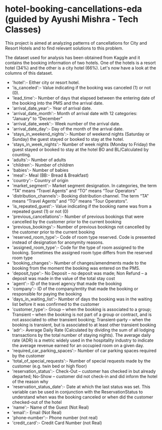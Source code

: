 # hotel-booking-cancellations-eda (guided by Ayushi Mishra - Tech Classes)
This project is aimed at analyzing patterns of cancellations for City and Resort Hotels and to find relevant solutions to this problem. 

The dataset used for analysis has been obtained from Kaggle and it contains the booking information of two hotels. One of the hotels is a resort hotel (34%) and the other is a city hotel (66%). Let's now have a look at the columns of this dataset.
- 'hotel':- Either city or resort hotel.
- 'is_canceled':- Value indicating if the booking was canceled (1) or not (0).
- 'lead_time':- Number of days that elapsed between the entering date of the booking into the PMS and the arrival date.
- 'arrival_date_year':- Year of arrival date.
- 'arrival_date_month':- Month of arrival date with 12 categories: “January” to “December”
- 'arrival_date_week':- Week number of the arrival date.
- 'arrival_date_day':- Day of the month of the arrival date.
- 'stays_in_weekend_nights':- Number of weekend nights (Saturday or Sunday) the guest stayed or booked to stay at the hotel.
- 'stays_in_week_nights':- Number of week nights (Monday to Friday) the guest stayed or booked to stay at the hotel BO and BL/Calculated by counting.
- 'adults':- Number of adults
- 'children':- Number of children
- 'babies':- Number of babies
- 'meal':- Meal (BB:- Bread & Breakfast)
- 'country':- Country of origin
- 'market_segment':- Market segment designation. In categories, the term “TA” means “Travel Agents” and “TO” means “Tour Operators”
- 'distribution_channels':- Booking distribution channel. The term “TA” means “Travel Agents” and “TO” means “Tour Operators”.
- 'is_repeated_guest':- Value indicating if the booking name was from a repeated guest (1) or not (0)
- 'previous_cancellations':- Number of previous bookings that were cancelled by the customer prior to the current booking
- 'previous_bookings':- Number of previous bookings not cancelled by the customer prior to the current booking
- 'reserved_room_type':- Code of room type reserved. Code is presented instead of designation for anonymity reasons.
- 'assigned_room_type':- Code for the type of room assigned to the booking. Sometimes the assigned room type differs from the reserved room type
- 'booking_changes':- Number of changes/amendments made to the booking from the moment the booking was entered on the PMS.
- 'deposit_type':- No Deposit – no deposit was made; Non Refund – a deposit was made in the value of the total stay cost
- 'agent':- ID of the travel agency that made the booking
- 'company':- ID of the company/entity that made the booking or responsible for paying the booking
- 'days_in_waiting_list':- Number of days the booking was in the waiting list before it was confirmed to the customer
- 'customer_type':- Group – when the booking is associated to a group; Transient – when the booking is not part of a group or contract, and is not associated to other transient booking; Transient-party – when the booking is transient, but is associated to at least other transient booking
- 'adr':- Average Daily Rate (Calculated by dividing the sum of all lodging transactions by the total number of staying nights). The average daily rate (ADR) is a metric widely used in the hospitality industry to indicate the average revenue earned for an occupied room on a given day.
- 'required_car_parking_spaces':- Number of car parking spaces required by the customer
- 'total_of_special_requests':- Number of special requests made by the customer (e.g. twin bed or high floor)
- 'reservation_status':- Check-Out – customer has checked in but already departed; No-Show – customer did not check-in and did inform the hotel of the reason why
- 'reservation_status_date':- Date at which the last status was set. This variable can be used in conjunction with the ReservationStatus to understand when was the booking canceled or when did the customer checked-out of the hotel
- 'name':- Name of the Guest (Not Real)
- 'email':- Email (Not Real)
- 'phone-number':- Phone number (not real)
- 'credit_card':- Credit Card Number (not Real)
